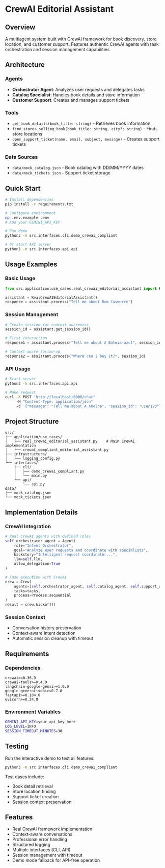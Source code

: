 # CrewAI Editorial Assistant

## Overview

A multiagent system built with CrewAI framework for book discovery, store location, and customer support. Features authentic CrewAI agents with task orchestration and session management capabilities.

## Architecture

### Agents
- **Orchestrator Agent**: Analyzes user requests and delegates tasks
- **Catalog Specialist**: Handles book details and store information  
- **Customer Support**: Creates and manages support tickets

### Tools
- `get_book_details(book_title: string)` - Retrieves book information
- `find_stores_selling_book(book_title: string, city?: string)` - Finds store locations
- `open_support_ticket(name, email, subject, message)` - Creates support tickets

### Data Sources
- `data/mock_catalog.json` - Book catalog with DD/MM/YYYY dates
- `data/mock_tickets.json` - Support ticket storage

## Quick Start

```bash
# Install dependencies
pip install -r requirements.txt

# Configure environment
cp .env.example .env
# Add your GEMINI_API_KEY

# Run demo
python3 -m src.interfaces.cli.demo_crewai_compliant

# Or start API server
python3 -m src.interfaces.api.api
```

## Usage Examples

### Basic Usage
```python
from src.application.use_cases.real_crewai_editorial_assistant import RealCrewAIEditorialAssistant

assistant = RealCrewAIEditorialAssistant()
response = assistant.process("Tell me about Dom Casmurro")
```

### Session Management
```python
# Create session for context awareness
session_id = assistant.get_session_id()

# First interaction
response1 = assistant.process("Tell me about A Baleia-azul", session_id)

# Context-aware follow-up
response2 = assistant.process("Where can I buy it?", session_id)
```

### API Usage
```bash
# Start server
python3 -m src.interfaces.api.api

# Make request
curl -X POST "http://localhost:8000/chat" 
     -H "Content-Type: application/json" 
     -d '{"message": "Tell me about A Abelha", "session_id": "user123"}'
```

## Project Structure

```
src/
├── application/use_cases/
│   ├── real_crewai_editorial_assistant.py    # Main CrewAI implementation
│   └── crewai_compliant_editorial_assistant.py
├── infrastructure/
│   └── logging_config.py
└── interfaces/
    ├── cli/
    │   ├── demo_crewai_compliant.py
    │   └── main.py
    └── api/
        └── api.py
data/
├── mock_catalog.json
└── mock_tickets.json
```

## Implementation Details

### CrewAI Integration
```python
# Real CrewAI agents with defined roles
self.orchestrator_agent = Agent(
    role="Intent Orchestrator",
    goal="Analyze user requests and coordinate with specialists",
    backstory="Intelligent request coordinator...",
    llm=self.llm,
    allow_delegation=True
)

# Task execution with CrewAI
crew = Crew(
    agents=[self.orchestrator_agent, self.catalog_agent, self.support_agent],
    tasks=tasks,
    process=Process.sequential
)
result = crew.kickoff()
```

### Session Context
- Conversation history preservation
- Context-aware intent detection
- Automatic session cleanup with timeout

## Requirements

### Dependencies
```
crewai>=0.36.0
crewai-tools>=0.4.0
langchain-google-genai>=1.0.0
google-generativeai>=0.7.0
fastapi>=0.104.0
uvicorn>=0.24.0
```

### Environment Variables
```bash
GEMINI_API_KEY=your_api_key_here
LOG_LEVEL=INFO
SESSION_TIMEOUT_MINUTES=30
```

## Testing

Run the interactive demo to test all features:

```bash
python3 -m src.interfaces.cli.demo_crewai_compliant
```

Test cases include:
- Book detail retrieval
- Store location finding
- Support ticket creation
- Session context preservation

## Features

- Real CrewAI framework implementation
- Context-aware conversations
- Professional error handling
- Structured logging
- Multiple interfaces (CLI, API)
- Session management with timeout
- Demo mode fallback for API-free operation
